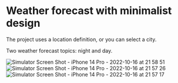 # Weather forecast with minimalist design

The project uses a location definition, or you can select a city.

Two weather forecast topics: night and day.

![Simulator Screen Shot - iPhone 14 Pro - 2022-10-16 at 21 58 51](https://user-images.githubusercontent.com/5025062/196053121-7b70bacf-bf01-48af-92c0-0a19ed4c0341.png)
![Simulator Screen Shot - iPhone 14 Pro - 2022-10-16 at 21 57 26](https://user-images.githubusercontent.com/5025062/196053125-5bfe1754-78c8-4e90-b9a5-f66c72c02db3.png)
![Simulator Screen Shot - iPhone 14 Pro - 2022-10-16 at 21 57 17](https://user-images.githubusercontent.com/5025062/196053126-3d5dfe47-3faf-49ea-a45f-9b4be260760c.png)
